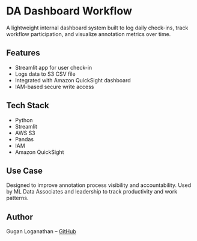 
# DA Dashboard Workflow

A lightweight internal dashboard system built to log daily check-ins, track workflow participation, and visualize annotation metrics over time.

## Features
- Streamlit app for user check-in
- Logs data to S3 CSV file
- Integrated with Amazon QuickSight dashboard
- IAM-based secure write access

## Tech Stack
- Python
- Streamlit
- AWS S3
- Pandas
- IAM
- Amazon QuickSight

## Use Case
Designed to improve annotation process visibility and accountability. Used by ML Data Associates and leadership to track productivity and work patterns.

## Author
Gugan Loganathan – [GitHub](https://github.com/gugan91)
